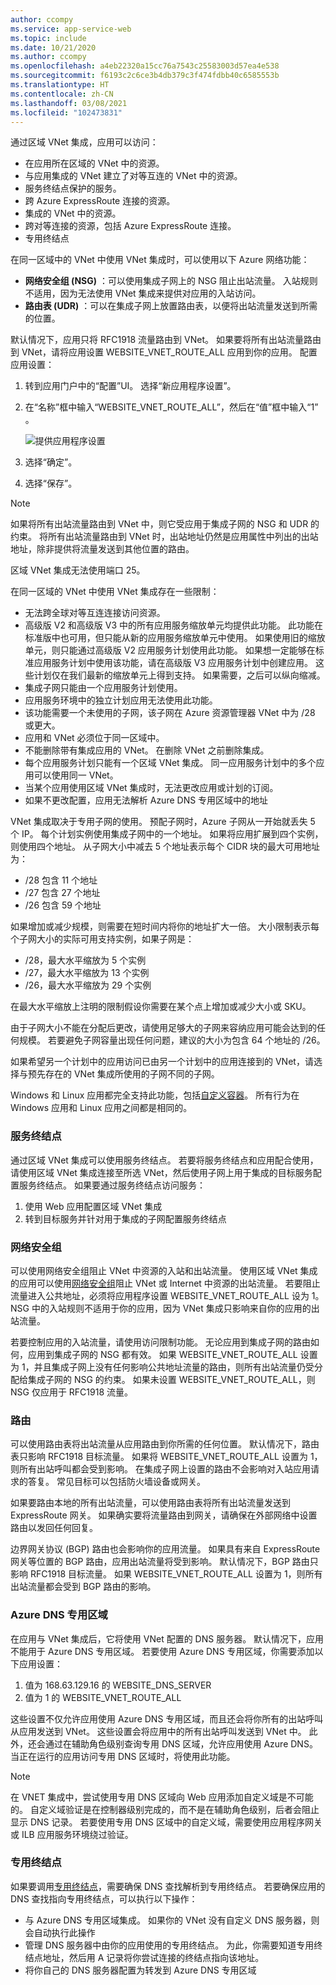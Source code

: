 ```yaml
---
author: ccompy
ms.service: app-service-web
ms.topic: include
ms.date: 10/21/2020
ms.author: ccompy
ms.openlocfilehash: a4eb22320a15cc76a7543c25583003d57ea4e538
ms.sourcegitcommit: f6193c2c6ce3b4db379c3f474fdbb40c6585553b
ms.translationtype: HT
ms.contentlocale: zh-CN
ms.lasthandoff: 03/08/2021
ms.locfileid: "102473831"
---
```

通过区域 VNet 集成，应用可以访问：

* 在应用所在区域的 VNet 中的资源。
* 与应用集成的 VNet 建立了对等互连的 VNet 中的资源。
* 服务终结点保护的服务。
* 跨 Azure ExpressRoute 连接的资源。
* 集成的 VNet 中的资源。
* 跨对等连接的资源，包括 Azure ExpressRoute 连接。
* 专用终结点 

在同一区域中的 VNet 中使用 VNet 集成时，可以使用以下 Azure 网络功能：

* **网络安全组 (NSG)** ：可以使用集成子网上的 NSG 阻止出站流量。 入站规则不适用，因为无法使用 VNet 集成来提供对应用的入站访问。
* **路由表 (UDR)** ：可以在集成子网上放置路由表，以便将出站流量发送到所需的位置。

默认情况下，应用只将 RFC1918 流量路由到 VNet。 如果要将所有出站流量路由到 VNet，请将应用设置 WEBSITE_VNET_ROUTE_ALL 应用到你的应用。 配置应用设置：

1. 转到应用门户中的“配置”UI。 选择“新应用程序设置”。
1. 在“名称”框中输入“WEBSITE_VNET_ROUTE_ALL”，然后在“值”框中输入“1”   。

   ![提供应用程序设置][4]

1. 选择“确定”。
1. 选择“保存”。 

> [!NOTE]
> 如果将所有出站流量路由到 VNet 中，则它受应用于集成子网的 NSG 和 UDR 的约束。 将所有出站流量路由到 VNet 时，出站地址仍然是应用属性中列出的出站地址，除非提供将流量发送到其他位置的路由。
> 
> 区域 VNet 集成无法使用端口 25。

在同一区域的 VNet 中使用 VNet 集成存在一些限制：

* 无法跨全球对等互连连接访问资源。
* 高级版 V2 和高级版 V3 中的所有应用服务缩放单元均提供此功能。 此功能在标准版中也可用，但只能从新的应用服务缩放单元中使用。 如果使用旧的缩放单元，则只能通过高级版 V2 应用服务计划使用此功能。 如果想一定能够在标准应用服务计划中使用该功能，请在高级版 V3 应用服务计划中创建应用。 这些计划仅在我们最新的缩放单元上得到支持。 如果需要，之后可以纵向缩减。  
* 集成子网只能由一个应用服务计划使用。
* 应用服务环境中的独立计划应用无法使用此功能。
* 该功能需要一个未使用的子网，该子网在 Azure 资源管理器 VNet 中为 /28 或更大。
* 应用和 VNet 必须位于同一区域中。
* 不能删除带有集成应用的 VNet。 在删除 VNet 之前删除集成。
* 每个应用服务计划只能有一个区域 VNet 集成。 同一应用服务计划中的多个应用可以使用同一 VNet。
* 当某个应用使用区域 VNet 集成时，无法更改应用或计划的订阅。
* 如果不更改配置，应用无法解析 Azure DNS 专用区域中的地址

VNet 集成取决于专用子网的使用。  预配子网时，Azure 子网从一开始就丢失 5 个 IP。 每个计划实例使用集成子网中的一个地址。 如果将应用扩展到四个实例，则使用四个地址。 从子网大小中减去 5 个地址表示每个 CIDR 块的最大可用地址为：

- /28 包含 11 个地址
- /27 包含 27 个地址
- /26 包含 59 个地址

如果增加或减少规模，则需要在短时间内将你的地址扩大一倍。 大小限制表示每个子网大小的实际可用支持实例，如果子网是：

- /28，最大水平缩放为 5 个实例
- /27，最大水平缩放为 13 个实例
- /26，最大水平缩放为 29 个实例

在最大水平缩放上注明的限制假设你需要在某个点上增加或减少大小或 SKU。 

由于子网大小不能在分配后更改，请使用足够大的子网来容纳应用可能会达到的任何规模。 若要避免子网容量出现任何问题，建议的大小为包含 64 个地址的 /26。  

如果希望另一个计划中的应用访问已由另一个计划中的应用连接到的 VNet，请选择与预先存在的 VNet 集成所使用的子网不同的子网。

Windows 和 Linux 应用都完全支持此功能，包括[自定义容器](../articles/app-service/quickstart-custom-container.md)。 所有行为在 Windows 应用和 Linux 应用之间都是相同的。

### <a name="service-endpoints"></a>服务终结点

通过区域 VNet 集成可以使用服务终结点。 若要将服务终结点和应用配合使用，请使用区域 VNet 集成连接至所选 VNet，然后使用子网上用于集成的目标服务配置服务终结点。 如果要通过服务终结点访问服务：

1. 使用 Web 应用配置区域 VNet 集成
1. 转到目标服务并针对用于集成的子网配置服务终结点

### <a name="network-security-groups"></a>网络安全组

可以使用网络安全组阻止 VNet 中资源的入站和出站流量。 使用区域 VNet 集成的应用可以使用[网络安全组][VNETnsg]阻止 VNet 或 Internet 中资源的出站流量。 若要阻止流量进入公共地址，必须将应用程序设置 WEBSITE_VNET_ROUTE_ALL 设为 1。 NSG 中的入站规则不适用于你的应用，因为 VNet 集成只影响来自你的应用的出站流量。

若要控制应用的入站流量，请使用访问限制功能。 无论应用到集成子网的路由如何，应用到集成子网的 NSG 都有效。 如果 WEBSITE_VNET_ROUTE_ALL 设置为 1，并且集成子网上没有任何影响公共地址流量的路由，则所有出站流量仍受分配给集成子网的 NSG 的约束。 如果未设置 WEBSITE_VNET_ROUTE_ALL，则 NSG 仅应用于 RFC1918 流量。

### <a name="routes"></a>路由

可以使用路由表将出站流量从应用路由到你所需的任何位置。 默认情况下，路由表只影响 RFC1918 目标流量。 如果将 WEBSITE_VNET_ROUTE_ALL 设置为 1，则所有出站呼叫都会受到影响。 在集成子网上设置的路由不会影响对入站应用请求的答复。 常见目标可以包括防火墙设备或网关。

如果要路由本地的所有出站流量，可以使用路由表将所有出站流量发送到 ExpressRoute 网关。 如果确实要将流量路由到网关，请确保在外部网络中设置路由以发回任何回复。

边界网关协议 (BGP) 路由也会影响你的应用流量。 如果具有来自 ExpressRoute 网关等位置的 BGP 路由，应用出站流量将受到影响。 默认情况下，BGP 路由只影响 RFC1918 目标流量。 如果 WEBSITE_VNET_ROUTE_ALL 设置为 1，则所有出站流量都会受到 BGP 路由的影响。

### <a name="azure-dns-private-zones"></a>Azure DNS 专用区域 

在应用与 VNet 集成后，它将使用 VNet 配置的 DNS 服务器。 默认情况下，应用不能用于 Azure DNS 专用区域。 若要使用 Azure DNS 专用区域，你需要添加以下应用设置：


1. 值为 168.63.129.16 的 WEBSITE_DNS_SERVER
1. 值为 1 的 WEBSITE_VNET_ROUTE_ALL


这些设置不仅允许应用使用 Azure DNS 专用区域，而且还会将你所有的出站呼叫从应用发送到 VNet。   这些设置会将应用中的所有出站呼叫发送到 VNet 中。 此外，还会通过在辅助角色级别查询专用 DNS 区域，允许应用使用 Azure DNS。 当正在运行的应用访问专用 DNS 区域时，将使用此功能。

> [!NOTE]
>在 VNET 集成中，尝试使用专用 DNS 区域向 Web 应用添加自定义域是不可能的。 自定义域验证是在控制器级别完成的，而不是在辅助角色级别，后者会阻止显示 DNS 记录。 若要使用专用 DNS 区域中的自定义域，需要使用应用程序网关或 ILB 应用服务环境绕过验证。

### <a name="private-endpoints"></a>专用终结点

如果要调用[专用终结点][privateendpoints]，需要确保 DNS 查找解析到专用终结点。 若要确保应用的 DNS 查找指向专用终结点，可以执行以下操作：

* 与 Azure DNS 专用区域集成。 如果你的 VNet 没有自定义 DNS 服务器，则会自动执行此操作
* 管理 DNS 服务器中由你的应用使用的专用终结点。 为此，你需要知道专用终结点地址，然后用 A 记录将你尝试连接的终结点指向该地址。
* 将你自己的 DNS 服务器配置为转发到 Azure DNS 专用区域

<!--Image references-->
[4]: ../includes/media/web-sites-integrate-with-vnet/vnetint-appsetting.png

<!--Links-->
[VNETnsg]: /azure/virtual-network/security-overview/
[privateendpoints]: ../articles/app-service/networking/private-endpoint.md
